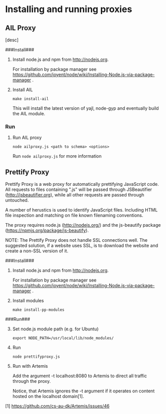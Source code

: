 Installing and running proxies
==============================

AIL Proxy
---------

[desc]

###Install###

1.  Install node.js and npm from http://nodejs.org. 

    For installation by package manager see https://github.com/joyent/node/wiki/Installing-Node.js-via-package-manager .

2.  Install AIL
   
        make install-ail

    This will install the latest version of yajl, node-gyp and eventually build the AIL module.

### Run ###

1.  Run AIL proxy
    
        node ailproxy.js <path to schema> <options>

    Run ````node ailproxy.js```` for more information 

Prettify Proxy
--------------

Prettify Proxy is a web proxy for automatically prettifying JavaScript code. All requests to files containing ".js" will be passed through JSBeautifier (http://jsbeautifier.org), while all other requests are passed through untouched.

A number of herustics is used to identify JavaScript files. Including HTML file inspection and matching on file known filenaming conventions.

The proxy requires node.js (http://nodejs.org/) and the js-beautify package (https://npmjs.org/package/js-beautify).

NOTE: The Prettify Proxy does not handle SSL connections well. The suggested solution, if a website uses SSL, is to download the website and create a non-SSL version of it.

###Install###


1.  Install node.js and npm from http://nodejs.org. 

    For installation by package manager see https://github.com/joyent/node/wiki/Installing-Node.js-via-package-manager .

2.  Install modules
   
        make install-pp-modules 

###Run###

3.  Set node.js module path (e.g. for Ubuntu)

        export NODE_PATH=/usr/local/lib/node_modules/

3.  Run

        node prettifyproxy.js

4.  Run with Artemis
	
    Add the argument -t localhost:8080 to Artemis to direct all traffic through the proxy.

    Notice, that Artemis ignores the -t argument if it operates on content hosted on the localhost domain[1].


[1] https://github.com/cs-au-dk/Artemis/issues/46